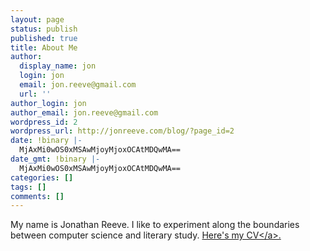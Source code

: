 ```yaml
---
layout: page
status: publish
published: true
title: About Me
author:
  display_name: jon
  login: jon
  email: jon.reeve@gmail.com
  url: ''
author_login: jon
author_email: jon.reeve@gmail.com
wordpress_id: 2
wordpress_url: http://jonreeve.com/blog/?page_id=2
date: !binary |-
  MjAxMi0wOS0xMSAwMjoyMjoxOCAtMDQwMA==
date_gmt: !binary |-
  MjAxMi0wOS0xMSAwMjoyMjoxOCAtMDQwMA==
categories: []
tags: []
comments: []
---
```

<p>My name is Jonathan Reeve. I like to experiment along the boundaries between computer science and literary study. <a href="http:&#47;&#47;jonreeve.com&#47;cv">Here's my CV<&#47;a>.</p>
